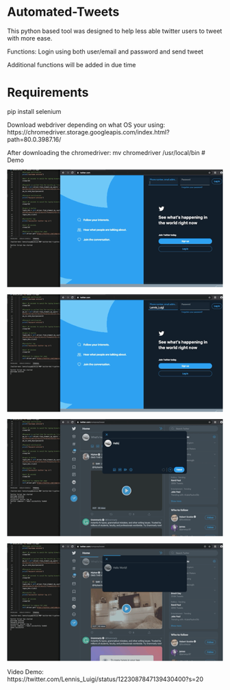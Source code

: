 # Automated-Tweets
This python based tool was designed to help less able twitter users to tweet with more ease. 
<p>Functions: Login using both user/email and password and send tweet</p>
<p>Additional functions will be added in due time</p>

# Requirements
<p>pip install selenium</p>
<p>Download webdriver depending on what OS your using: https://chromedriver.storage.googleapis.com/index.html?path=80.0.3987.16/ </p>
<p>After downloading the chromedriver: mv chromedriver /usr/local/bin
# Demo

<p></p>

![](Demo3.GIF)

<p></p>

![](Demo4.GIF)

<p></p>

![](Demo2.GIF)

<p></p>

![](Demo1.GIF)

<p></p>

<p>Video Demo: https://twitter.com/Lennis_Luigi/status/1223087847139430400?s=20 </>
